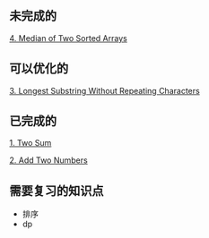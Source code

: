 ## 未完成的
[4. Median of Two Sorted Arrays](https://github.com/ooolize/L-LeetCode/edit/master/%E5%AF%BB%E6%89%BE%E4%B8%A4%E4%B8%AA%E6%9C%89%E5%BA%8F%E6%95%B0%E7%BB%84%E7%9A%84%E4%B8%AD%E4%BD%8D%E6%95%B0.md)
## 可以优化的
[3. Longest Substring Without Repeating Characters](https://github.com/ooolize/L-LeetCode/edit/master/%E6%97%A0%E9%87%8D%E5%A4%8D%E5%AD%97%E7%AC%A6%E7%9A%84%E6%9C%80%E9%95%BF%E5%AD%90%E4%B8%B2.md)
## 已完成的
[1. Two Sum](https://github.com/ooolize/L-LeetCode/blob/master/1.two%20sum.md)

[2. Add Two Numbers](https://github.com/ooolize/L-LeetCode/edit/master/%E4%B8%A4%E6%95%B0%E7%9B%B8%E5%8A%A0.md)

## 需要复习的知识点
* 排序
* dp
